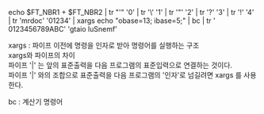 echo $FT_NBR1 + $FT_NBR2 | tr "\'" '0' | tr '\\' '1' | tr '\"' '2' | tr '\?' '3' | 
tr '!' '4' | tr 'mrdoc' '01234' | xargs echo "obase=13; ibase=5;" | bc | 
tr '    0123456789ABC' 'gtaio luSnemf'<br>

xargs : 파이프 이전에 명령을 인자로 받아 명령어를 실행하는 구조<br>
xargs와 파이프의 차이<br>
파이프 '|' 는 앞의 표준출력을 다음 프로그램의 표준입력으로 연결하는 것이다.<br>
파이프 '|' 와의 조합으로 표준출력을 다음 프로그램의 '인자'로 넘길려면 xargs 를 사용한다.<br>

bc : 계산기 명령어